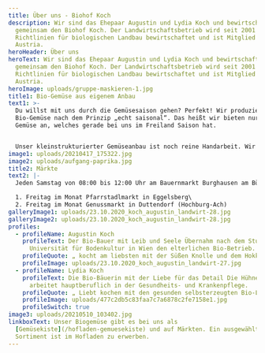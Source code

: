 ```yaml
---
title: Über uns - Biohof Koch
description: Wir sind das Ehepaar Augustin und Lydia Koch und bewirtschaften
  gemeinsam den Biohof Koch. Der Landwirtschaftsbetrieb wird seit 2001 nach den
  Richtlinien für biologischen Landbau bewirtschaftet und ist Mitglied bei BIO
  Austria.
heroHeader: Über uns
heroText: Wir sind das Ehepaar Augustin und Lydia Koch und bewirtschaften
  gemeinsam den Biohof Koch. Der Landwirtschaftsbetrieb wird seit 2001 nach den
  Richtlinien für biologischen Landbau bewirtschaftet und ist Mitglied bei BIO
  Austria.
heroImage: uploads/gruppe-maskieren-1.jpg
title1: Bio-Gemüse aus eigenem Anbau
text1: >-
  Du willst mit uns durch die Gemüsesaison gehen? Perfekt! Wir produzieren das
  Bio-Gemüse nach dem Prinzip „echt saisonal“. Das heißt wir bieten nur das
  Gemüse an, welches gerade bei uns im Freiland Saison hat.


  Unser kleinstrukturierter Gemüseanbau ist noch reine Handarbeit. Wir setzen, pflegen und ernten per Hand.Unser Biogemüse gibt es bei uns auf Märkten und im Hofladen zu erwerben. Mit unserem abwechselnden Sortiment möchten wir Euch eine genussvolle Abwechslung bieten. Unser Gemüse stammt aus 100% Eigenproduktion.
image1: uploads/20210417_175322.jpg
image2: uploads/aufgang-paprika.jpg
title2: Märkte
text2: |-
  Jeden Samstag von 08:00 bis 12:00 Uhr am Bauernmarkt Burghausen am Bürgerplatz

  1. Freitag im Monat Pfarrstadlmarkt in Eggelsberg\
  2. Freitag im Monat Genussmarkt in Duttendorf (Hochburg-Ach)
galleryImage1: uploads/23.10.2020_koch_augustin_landwirt-28.jpg
galleryImage2: uploads/23.10.2020_koch_augustin_landwirt-28.jpg
profiles:
  - profileName: Augustin Koch
    profileText: Der Bio-Bauer mit Leib und Seele Übernahm nach dem Studium an der
      Universität für Bodenkultur in Wien den elterlichen Bio-Betrieb.
    profileQuote: „ kocht am liebsten mit der Süßen Knolle und dem Hokkaido Kürbissen. “
    profileImage: uploads/23.10.2020_koch_augustin_landwirt-27.jpg
  - profileName: Lydia Koch
    profileText: Die Bio-Bäuerin mit der Liebe für das Detail Die Hühnerflüsterin
      arbeitet hauptberuflich in der Gesundheits- und Krankenpflege.
    profileQuote: „ Liebt kochen mit den gesunden selbsterzeugten Bio-Lebensmitteln. “
    profileImage: uploads/477c2db5c83faa7c7a6878c2fe7158e1.jpg
    profileSwitch: true
image3: uploads/20210510_103402.jpg
linkboxText: Unser Biogemüse gibt es bei uns als
  [Gemüsekiste](/hofladen-gemuesekiste) und auf Märkten. Ein ausgewähltes
  Sortiment ist im Hofladen zu erwerben.
---
```

